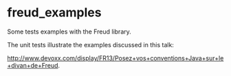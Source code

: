freud_examples
==============

Some tests examples with the Freud library.

The unit tests illustrate the examples discussed in this talk:

http://www.devoxx.com/display/FR13/Posez+vos+conventions+Java+sur+le+divan+de+Freud.
